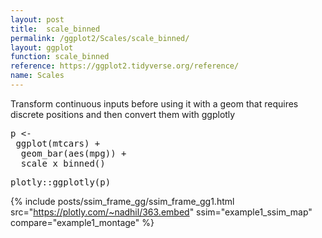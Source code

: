 ```yaml
---
layout: post
title:  scale_binned
permalink: /ggplot2/Scales/scale_binned/
layout: ggplot
function: scale_binned
reference: https://ggplot2.tidyverse.org/reference/
name: Scales
---
```


Transform continuous inputs before using it with a geom that requires discrete positions and then convert them with ggplotly








<pre class="mcode">
p <-    
 ggplot(mtcars) +
  geom_bar(aes(mpg)) +
  scale_x_binned()
</pre>


<pre class="mcode">
plotly::ggplotly(p)
</pre>

{% include posts/ssim_frame_gg/ssim_frame_gg1.html src="https://plotly.com/~nadhil/363.embed" ssim="example1_ssim_map" compare="example1_montage" %}



